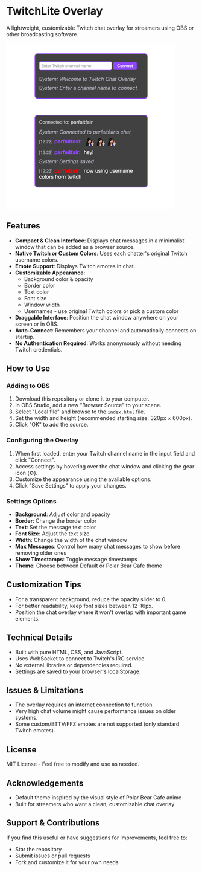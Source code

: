 # TwitchLite Overlay

A lightweight, customizable Twitch chat overlay for streamers using OBS or other broadcasting software.

![TwitchLite Overlay Screenshot](preview.png)

## Features

- **Compact & Clean Interface**: Displays chat messages in a minimalist window that can be added as a browser source.
- **Native Twitch or Custom Colors**: Uses each chatter's original Twitch username colors.
- **Emote Support**: Displays Twitch emotes in chat.
- **Customizable Appearance**:
  - Background color & opacity
  - Border color
  - Text color
  - Font size
  - Window width
  - Usernames - use original Twitch colors or pick a custom color
- **Draggable Interface**: Position the chat window anywhere on your screen or in OBS.
- **Auto-Connect**: Remembers your channel and automatically connects on startup.
- **No Authentication Required**: Works anonymously without needing Twitch credentials.

## How to Use

### Adding to OBS

1. Download this repository or clone it to your computer.
2. In OBS Studio, add a new "Browser Source" to your scene.
3. Select "Local file" and browse to the `index.html` file.
4. Set the width and height (recommended starting size: 320px × 600px).
5. Click "OK" to add the source.

### Configuring the Overlay

1. When first loaded, enter your Twitch channel name in the input field and click "Connect".
2. Access settings by hovering over the chat window and clicking the gear icon (⚙️).
3. Customize the appearance using the available options.
4. Click "Save Settings" to apply your changes.

### Settings Options

- **Background**: Adjust color and opacity
- **Border**: Change the border color
- **Text**: Set the message text color
- **Font Size**: Adjust the text size
- **Width**: Change the width of the chat window
- **Max Messages**: Control how many chat messages to show before removing older ones
- **Show Timestamps**: Toggle message timestamps
- **Theme**: Choose between Default or Polar Bear Cafe theme

## Customization Tips

- For a transparent background, reduce the opacity slider to 0.
- For better readability, keep font sizes between 12-16px.
- Position the chat overlay where it won't overlap with important game elements.

## Technical Details

- Built with pure HTML, CSS, and JavaScript.
- Uses WebSocket to connect to Twitch's IRC service.
- No external libraries or dependencies required.
- Settings are saved to your browser's localStorage.

## Issues & Limitations

- The overlay requires an internet connection to function.
- Very high chat volume might cause performance issues on older systems.
- Some custom/BTTV/FFZ emotes are not supported (only standard Twitch emotes).

## License

MIT License - Feel free to modify and use as needed.

## Acknowledgements

- Default theme inspired by the visual style of Polar Bear Cafe anime
- Built for streamers who want a clean, customizable chat overlay

## Support & Contributions

If you find this useful or have suggestions for improvements, feel free to:
- Star the repository
- Submit issues or pull requests
- Fork and customize it for your own needs